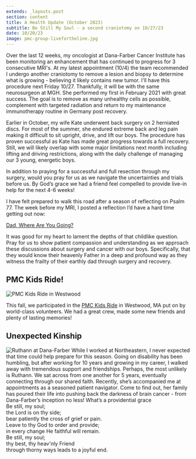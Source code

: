 ```yaml
---
extends: _layouts.post
section: content
title: A Health Update (October 2023)
subtitle: Be Still My Soul - a second craniotomy on 10/27/23
date: 10/20/23
image: pmc-group-livefortheline.jpg
---
```


Over the last 12 weeks, my oncologist at Dana-Farber Cancer Institute has been monitoring an enhancement that has continued to progress for 3 consecutive MRI's. At my latest appointment (10/4) the team recommended I undergo another craniotomy to remove a lesion and biopsy to determine what is growing - believing it likely contains new tumor. I'll have this procedure next Friday 10/27. Thankfully, it will be with the same neurosurgeon at MGH. She performed my first in February 2021 with great success.  The goal is to remove as many unhealthy cells as possible, complement with targeted radiation and return to my maintenance immunotherapy routine in Germany post recovery.

Earlier in October, my wife Kate underwent back surgery on 2 herniated discs. For most of the summer, she endured extreme back and leg pain making it difficult to sit upright, drive, and lift our boys. The procedure has proven successful as Kate has made great progress towards a full recovery. Still, we will likely overlap with some major limitations next month including lifting and driving restrictions, along with the daily challenge of managing our 3 young, energetic boys.

In addition to praying for a successful and full resection through my surgery, would you pray for us as we navigate the uncertainties and trials before us. By God’s grace we had a friend feel compelled to provide live-in help for the next 4-6 weeks!

I have felt prepared to walk this road after a season of reflecting on ​Psalm 77​. The week before my MRI, I posted a reflection I’d have a hard time getting out now:

<p class="text-center font-bold"><a href="https://www.livefortheline.com/updates/dad-where-are-you-going/">​Dad, Where Are You Going?</a></p>

It was good for my heart to lament the depths of that childlike question. Pray for us to show patient compassion and understanding as we approach these discussions about surgery and cancer with our boys. Specifically, that they would know their heavenly Father in a deep and profound way as they witness the frailty of their earthly dad through surgery and recovery.

<h2>PMC Kids Ride!</h2>

<img alt="PMC Kids Ride in Westwood" src="/assets/images/pmc-group-kids.jpg" />

This fall, we participated in the <a href="https://kids.pmc.org">PMC Kids Ride</a> in Westwood, MA put on by world-class volunteers. We had a great crew, made some new friends and plenty of lasting memories!

<h2>Unexpected Kinship</h2>
<img alt="Ruthann at Dana-Farber" src="/assets/images/ruthann-dfci.jpg" />
While I worked at Northeastern, I never expected that time could help prepare for this season. Going on disability has been humbling, but after working for 10 years and growing in my career, I walked away with tremendous support and friendships. Perhaps, the most unlikely is Ruthann. We sat across from one another for 5 years, eventually connecting through our shared faith. Recently, she’s accompanied me at appointments as a seasoned patient navigator. Come to find out, her family has poured their life into pushing back the darkness of brain cancer - from Dana-Farber’s inception no less! What’s a providential grace

<x-blockquote class="font-mono" cite="https://hymnary.org/text/be_still_my_soul_the_lord_is_on_thy_side" caption="Kathrina von Schlegel">
    <div>
        <div>Be still, my soul;</div>
        <div class="ml-6">the Lord is on thy side;</div>
        <div class="ml-6">bear patiently the cross of grief or pain.</div>
        <div class="ml-6">Leave to thy God to order and provide;</div>
        <div class="ml-6">in every change He faithful will remain.</div>
        <div>Be still, my soul;</div>
        <div class="ml-6">thy best, thy heav'nly Friend</div>
        <div class="ml-6"><span class="bg-yellow-500/20 rounded-md px-1">through thorny ways</span> leads to a joyful end.</div>
    </div>
</x-blockquote>
